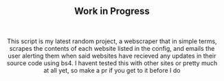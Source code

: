 <h2 align=center>Work in Progress</h2>

<br>

<p align=center>This script is my latest random project, a webscraper that in simple terms, scrapes the contents of each website listed in the config, and emails the user alerting them when said websites have recieved any updates in their source code using bs4. I havent tested this with other sites or pretty much at all yet, so make a pr if you get to it before I do</p>